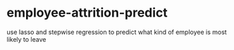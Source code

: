 # employee-attrition-predict
use lasso and stepwise regression to predict what kind of employee is most likely to leave
